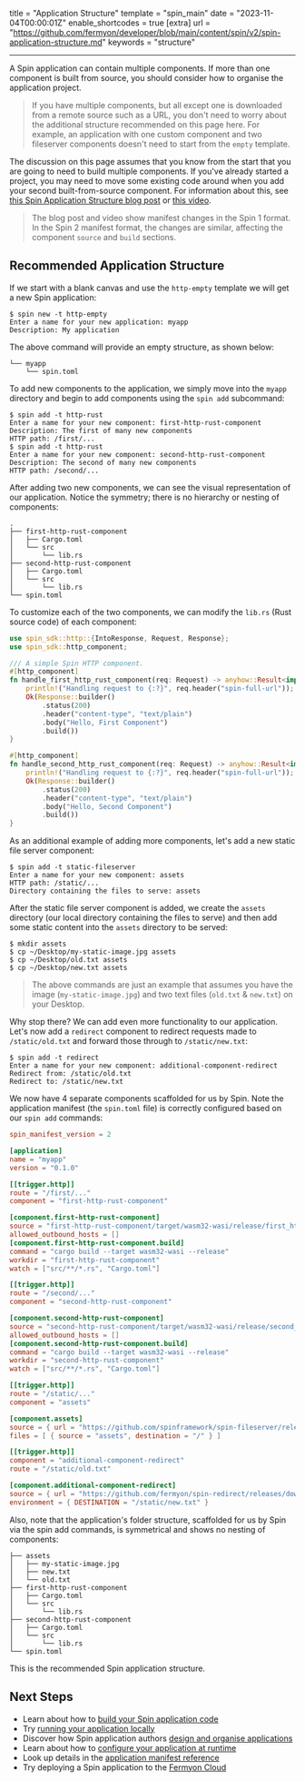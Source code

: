 title = "Application Structure"
template = "spin_main"
date = "2023-11-04T00:00:01Z"
enable_shortcodes = true
[extra]
url = "https://github.com/fermyon/developer/blob/main/content/spin/v2/spin-application-structure.md"
keywords = "structure"

---

A Spin application can contain multiple components. If more than one component is built from source, you should consider how to organise the application project.

> If you have multiple components, but all except one is downloaded from a remote source such as a URL, you don't need to worry about the additional structure recommended on this page here. For example, an application with one custom component and two fileserver components doesn't need to start from the `empty` template.

The discussion on this page assumes that you know from the start that you are going to need to build multiple components. If you've already started a project, you may need to move some existing code around when you add your second built-from-source component. For information about this, see [this Spin Application Structure blog post](https://www.fermyon.com/blog/spin-application-structure) or [this video](https://www.youtube.com/watch?v=QQD-qodabSc).

> The blog post and video show manifest changes in the Spin 1 format. In the Spin 2 manifest format, the changes are similar, affecting the component `source` and `build` sections.

## Recommended Application Structure

If we start with a blank canvas and use the `http-empty` template we will get a new Spin application:

<!-- @selectiveCpy -->

```console
$ spin new -t http-empty
Enter a name for your new application: myapp
Description: My application
```

The above command will provide an empty structure, as shown below:

<!-- @nocpy -->

```console
└── myapp
    └── spin.toml
```

To add new components to the application, we simply move into the `myapp` directory and begin to add components using the `spin add` subcommand:

<!-- @selectiveCpy -->

```console
$ spin add -t http-rust
Enter a name for your new component: first-http-rust-component
Description: The first of many new components
HTTP path: /first/...
$ spin add -t http-rust
Enter a name for your new component: second-http-rust-component
Description: The second of many new components
HTTP path: /second/...
```

After adding two new components, we can see the visual representation of our application. Notice the symmetry; there is no hierarchy or nesting of components:

<!-- @nocpy -->

```console
.
├── first-http-rust-component
│   ├── Cargo.toml
│   └── src
│       └── lib.rs
├── second-http-rust-component
│   ├── Cargo.toml
│   └── src
│       └── lib.rs
└── spin.toml
```

To customize each of the two components, we can modify the `lib.rs` (Rust source code) of each component:

```rust
use spin_sdk::http::{IntoResponse, Request, Response};
use spin_sdk::http_component;

/// A simple Spin HTTP component.
#[http_component]
fn handle_first_http_rust_component(req: Request) -> anyhow::Result<impl IntoResponse> {
    println!("Handling request to {:?}", req.header("spin-full-url"));
    Ok(Response::builder()
        .status(200)
        .header("content-type", "text/plain")
        .body("Hello, First Component")
        .build())
}
```

```rust
#[http_component]
fn handle_second_http_rust_component(req: Request) -> anyhow::Result<impl IntoResponse> {
    println!("Handling request to {:?}", req.header("spin-full-url"));
    Ok(Response::builder()
        .status(200)
        .header("content-type", "text/plain")
        .body("Hello, Second Component")
        .build())
}
```

As an additional example of adding more components, let's add a new static file server component:

<!-- @selectiveCpy -->

```console
$ spin add -t static-fileserver
Enter a name for your new component: assets
HTTP path: /static/...
Directory containing the files to serve: assets
```

After the static file server component is added, we create the `assets` directory (our local directory containing the files to serve) and then add some static content into the `assets` directory to be served:

<!-- @selectiveCpy -->

```console
$ mkdir assets
$ cp ~/Desktop/my-static-image.jpg assets
$ cp ~/Desktop/old.txt assets
$ cp ~/Desktop/new.txt assets
```

> The above commands are just an example that assumes you have the image (`my-static-image.jpg`) and two text files (`old.txt` & `new.txt`) on your Desktop.

Why stop there? We can add even more functionality to our application. Let's now add a `redirect` component to redirect requests made to `/static/old.txt` and forward those through to `/static/new.txt`:

<!-- @selectiveCpy -->

```console
$ spin add -t redirect
Enter a name for your new component: additional-component-redirect
Redirect from: /static/old.txt
Redirect to: /static/new.txt
```

We now have 4 separate components scaffolded for us by Spin. Note the application manifest (the `spin.toml` file) is correctly configured based on our `spin add` commands:

<!-- @nocpy -->

```toml
spin_manifest_version = 2

[application]
name = "myapp"
version = "0.1.0"

[[trigger.http]]
route = "/first/..."
component = "first-http-rust-component"

[component.first-http-rust-component]
source = "first-http-rust-component/target/wasm32-wasi/release/first_http_rust_component.wasm"
allowed_outbound_hosts = []
[component.first-http-rust-component.build]
command = "cargo build --target wasm32-wasi --release"
workdir = "first-http-rust-component"
watch = ["src/**/*.rs", "Cargo.toml"]

[[trigger.http]]
route = "/second/..."
component = "second-http-rust-component"

[component.second-http-rust-component]
source = "second-http-rust-component/target/wasm32-wasi/release/second_http_rust_component.wasm"
allowed_outbound_hosts = []
[component.second-http-rust-component.build]
command = "cargo build --target wasm32-wasi --release"
workdir = "second-http-rust-component"
watch = ["src/**/*.rs", "Cargo.toml"]

[[trigger.http]]
route = "/static/..."
component = "assets"

[component.assets]
source = { url = "https://github.com/spinframework/spin-fileserver/releases/download/v0.1.0/spin_static_fs.wasm", digest = "sha256:96c76d9af86420b39eb6cd7be5550e3cb5d4cc4de572ce0fd1f6a29471536cb4" }
files = [ { source = "assets", destination = "/" } ]

[[trigger.http]]
component = "additional-component-redirect"
route = "/static/old.txt"

[component.additional-component-redirect]
source = { url = "https://github.com/fermyon/spin-redirect/releases/download/v0.1.0/redirect.wasm", digest = "sha256:8bee959843f28fef2a02164f5840477db81d350877e1c22cb524f41363468e52" }
environment = { DESTINATION = "/static/new.txt" }
```

Also, note that the application's folder structure, scaffolded for us by Spin via the spin add commands, is symmetrical and shows no nesting of components:

<!-- @nocpy -->

```console
├── assets
│   ├── my-static-image.jpg
│   ├── new.txt
│   └── old.txt
├── first-http-rust-component
│   ├── Cargo.toml
│   └── src
│       └── lib.rs
├── second-http-rust-component
│   ├── Cargo.toml
│   └── src
│       └── lib.rs
└── spin.toml
```

This is the recommended Spin application structure.

## Next Steps

- Learn about how to [build your Spin application code](build)
- Try [running your application locally](running-apps)
- Discover how Spin application authors [design and organise applications](see-what-people-have-built-with-spin)
- Learn about how to [configure your application at runtime](dynamic-configuration)
- Look up details in the [application manifest reference](manifest-reference)
- Try deploying a Spin application to the [Fermyon Cloud](/cloud/quickstart)
